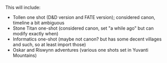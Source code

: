 This will include:

- Tollen one shot (D&D version and FATE version); considered canon, timeline a bit ambiguous
- Stone Titan one-shot (considered canon, set "a while ago" but can modify exactly when)
- Informatics one-shot (maybe not canon? but has some decent villages and such, so at least import those)
- Oskar and Riswynn adventures (various one shots set in Yuvanti Mountains)